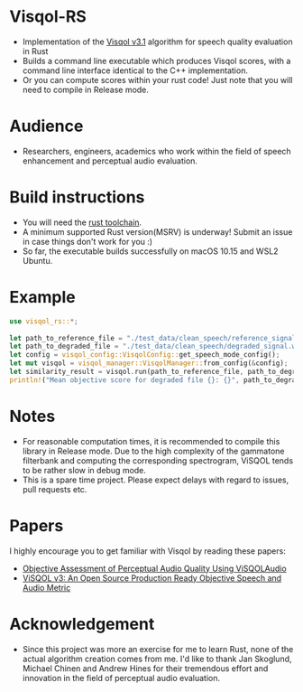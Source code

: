 # Visqol-RS
- Implementation of the [Visqol v3.1](https://github.com/google/visqol) algorithm for speech quality evaluation in Rust
- Builds a command line executable which produces Visqol scores, with a command line interface identical to the C++ implementation.
- Or you can compute scores within your rust code! Just note that you will need to compile in Release mode.

# Audience
- Researchers, engineers, academics who work within the field of speech enhancement and perceptual audio evaluation.

# Build instructions
- You will need the [rust toolchain](https://rustup.rs/).
- A minimum supported Rust version(MSRV) is underway! Submit an issue in case things don't work for you :)
- So far, the executable builds successfully on macOS 10.15 and WSL2 Ubuntu.

# Example
```rust
use visqol_rs::*;
    
let path_to_reference_file = "./test_data/clean_speech/reference_signal.wav";
let path_to_degraded_file = "./test_data/clean_speech/degraded_signal.wav";
let config = visqol_config::VisqolConfig::get_speech_mode_config();
let mut visqol = visqol_manager::VisqolManager::from_config(&config);
let similarity_result = visqol.run(path_to_reference_file, path_to_degraded_file).unwrap();
println!("Mean objective score for degraded file {}: {}", path_to_degraded_file, similarity_result.moslqo);
```

# Notes
- For reasonable computation times, it is recommended to compile this library in Release mode. Due to the high complexity of the gammatone filterbank and computing the corresponding spectrogram, ViSQOL tends to be rather slow in debug mode.
- This is a spare time project. Please expect delays with regard to issues, pull requests etc.

# Papers
I highly encourage you to get familiar with Visqol by reading these papers:
- [Objective Assessment of Perceptual Audio Quality Using ViSQOLAudio](https://ieeexplore.ieee.org/stamp/stamp.jsp?tp=&arnumber=7940042)
- [ViSQOL v3: An Open Source Production Ready Objective Speech and Audio Metric](https://arxiv.org/abs/2004.09584)

# Acknowledgement
- Since this project was more an exercise for me to learn Rust, none of the actual algorithm creation comes from me. I'd like to thank Jan Skoglund, Michael Chinen and Andrew Hines for their tremendous effort and innovation in the field of perceptual audio evaluation.
